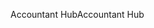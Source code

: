 <span data-ttu-id="427ee-101">Accountant Hub</span><span class="sxs-lookup"><span data-stu-id="427ee-101">Accountant Hub</span></span>
